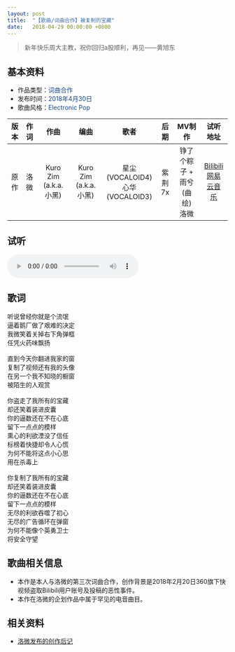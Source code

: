 ```yaml
---
layout: post
title:  "【歌曲/词曲合作】被复制的宝藏"
date:	2018-04-29 00:00:00 +0800
---
```


>  新年快乐周大主教，祝你回归a股顺利，再见——黄旭东

## 基本资料

* 作品类型：<font color="#194987">词曲合作</font>
* 发布时间：<font color="#194987">2018年4月30日</font>
* 歌曲风格：<font color="#194987">Electronic Pop</font>

| 版本 | 作词 | 作曲 | 编曲 | 歌者 | 后期 | MV制作 | 试听地址 |
| :--: | :--: | :--: | :--: | :--: | :--: | :--: | :--: | 
| 原作 | 洛微 | Kuro Zim (a.k.a.小黑) | Kuro Zim (a.k.a.小黑) | 星尘 (VOCALOID4)<br>心华 (VOCALOID3) | 紫荆7x | 铮了个粽子 + 雨兮(曲绘)<br>洛微 | [Bilibili](https://www.bilibili.com/video/av22724448?p=1)<br>[网易云音乐](https://music.163.com/song?id=549768692) |

## 试听

<audio controls>
	<source src="/assets/audio/collab03.mp3" type="audio/mp3">
</audio>

## 歌词

<pre>
听说曾经你就是个流氓
逼着鹅厂做了艰难的决定
我微笑着关掉右下角弹框
任凭火药味飘扬

直到今天你翻进我家的窗
复制了视频还有我的头像
在另一个我不知晓的橱窗
被陌生的人观赏

你盗走了我所有的宝藏  
却还笑着装进皮囊
你的逼数还在不在心底  
留下一点点的模样
熏心的利欲湮没了信任  
标榜着快捷却令人心慌
为何不能将这点小心思  
用在杀毒上

你复制了我所有的宝藏  
却还笑着装进皮囊
你的逼数还在不在心底  
留下一点点的模样
无尽的利欲吞噬了初心  
无尽的广告循环在弹窗
为何不能像个英勇卫士  
将安全守望
</pre>

## 歌曲相关信息

* 本作是本人与洛微的第三次词曲合作，创作背景是2018年2月20日360旗下快视频盗取Bilibili用户账号及投稿的恶性事件。
* 本作在洛微的企划作品中属于罕见的电音曲目。

## 相关资料

* [洛微发布的创作后记](https://www.bilibili.com/read/cv440367/)